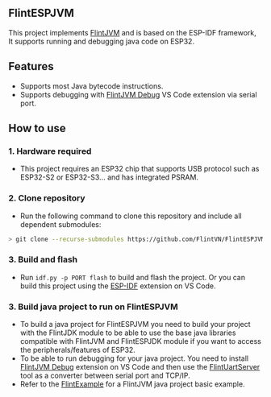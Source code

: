 ## FlintESPJVM
This project implements [FlintJVM](https://github.com/FlintVN/FlintJVM) and is based on the ESP-IDF framework, It supports running and debugging java code on ESP32.
## Features
- Supports most Java bytecode instructions.
- Supports debugging with [FlintJVM Debug](https://marketplace.visualstudio.com/items?itemName=ElectricThanhTung.flintjvm-debugger) VS Code extension via serial port.
## How to use
### 1. Hardware required
- This project requires an ESP32 chip that supports USB protocol such as ESP32-S2 or ESP32-S3... and has integrated PSRAM.
### 2. Clone repository
- Run the following command to clone this repository and include all dependent submodules:
```sh
> git clone --recurse-submodules https://github.com/FlintVN/FlintESPJVM.git
```
### 3. Build and flash
- Run `idf.py -p PORT flash` to build and flash the project. Or you can build this project using the [ESP-IDF](https://marketplace.visualstudio.com/items?itemName=espressif.esp-idf-extension) extension on VS Code.
### 3. Build java project to run on FlintESPJVM
- To build a java project for FlintESPJVM you need to build your project with the FlintJDK module to be able to use the base java libraries compatible with FlintJVM and FlintESPJDK module if you want to access the peripherals/features of ESP32.
- To be able to run debugging for your java project. You need to install [FlintJVM Debug](https://marketplace.visualstudio.com/items?itemName=ElectricThanhTung.flintjvm-debugger) extension on VS Code and then use the [FlintUartServer](https://github.com/FlintVN/FlintUARTServer) tool as a converter between serial port and TCP/IP.
- Refer to the [FlintExample](https://github.com/FlintVN/FlintExample) for a FlintJVM java project basic example.
